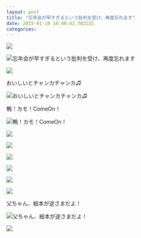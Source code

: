```yaml
---
layout: post
title: "忘年会が早すぎるという批判を受け、再度忘れます"
date: 2015-01-19 16:49:42.782135
categories: 
---
```


![](/assets/images/201412/10838772_806911299373115_1440517287_n.jpg)

![忘年会が早すぎるという批判を受け、再度忘れます](/assets/images/201412/10598756_821785727886861_1614630475_n.jpg)

![](/assets/images/201412/10864969_1579911428888931_1073479446_n.jpg)

おいしいとチャンカチャンカ♫

![おいしいとチャンカチャンカ♫](/assets/images/201412/10860022_330930220425226_1842747923_n.jpg)

鴨！カモ！ComeOn！

![鴨！カモ！ComeOn！](/assets/images/201412/10859981_1527339330883352_1617238828_n.jpg)

![](/assets/images/201412/10860051_844753162214846_1907946940_n.jpg)

![](/assets/images/201412/10817656_688799567902485_547439637_n.jpg)

![](/assets/images/201412/10853118_1559917357587168_1799492344_n.jpg)

![](/assets/images/201412/10881739_1528241530796316_1189822306_n.jpg)

![](/assets/images/201412/10864833_780737395331617_382185821_n.jpg)

![](/assets/images/201412/10848400_633744206748388_1639261883_n.jpg)

父ちゃん、絵本が逆さまだよ！

![父ちゃん、絵本が逆さまだよ！](/assets/images/201412/10844038_1515763368692445_551426315_n.jpg)

![](/assets/images/201412/10838362_760135700734011_1244682349_n.jpg)



